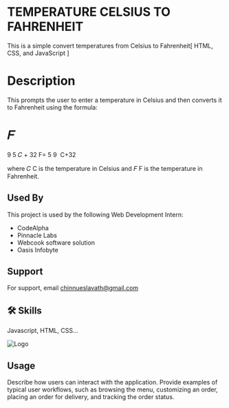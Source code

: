 
# TEMPERATURE CELSIUS TO FAHRENHEIT
This is a simple convert temperatures from Celsius to Fahrenheit[ HTML, CSS, and JavaScript ]

# Description
This prompts the user to enter a temperature in Celsius and then converts it to Fahrenheit using the formula:

𝐹
=
9
5
𝐶
+
32
F= 
5
9
​
 C+32

where 
𝐶
C is the temperature in Celsius and 
𝐹
F is the temperature in Fahrenheit.
## Used By

This project is used by the following Web Development Intern:

- CodeAlpha 
- Pinnacle Labs
- Webcook software solution
- Oasis Infobyte


## Support

For support, email chinnueslavath@gmail.com 


## 🛠 Skills
Javascript, HTML, CSS...


![Logo](https://media1.tenor.com/m/RS3bp1vXjc8AAAAC/thermometer-hot.gif)


## Usage
Describe how users can interact with the application. Provide examples of typical user workflows, such as browsing the menu, customizing an order, placing an order for delivery, and tracking the order status.
